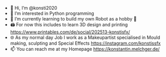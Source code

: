 - 👋 Hi, I’m @konsti2020
- 👀 I’m interested in Python programming
- 🌱 I’m currently learning to build my own Robot as a hobby 🤖
- 🖨️ For now this includes to learn 3D design and printing https://www.printables.com/de/social/202513-konstisfx/
- 🌐 As my normal day Job I work as a Makeupartist
      specialised in Mould making, sculpting and Special Effects https://instagram.com/konstissfx 
- 📫 You can reach me at my Homepage https://konstantin.melchger.de/

